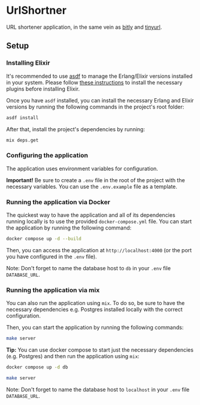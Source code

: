 # UrlShortner

URL shortener application, in the same vein as [bitly](https://bitly.com/) and [tinyurl](https://tinyurl.com/app).

## Setup

### Installing Elixir

It's recommended to use [asdf](https://asdf-vm.com/guide/getting-started.html) to manage the Erlang/Elixir versions installed in
your system. Please follow [these instructions](https://www.pluralsight.com/guides/installing-elixir-erlang-with-asdf) to install
the necessary plugins before installing Elixir.

Once you have `asdf` installed, you can install the necessary Erlang and Elixir versions by running the following commands in the project's root folder:

```bash
asdf install
```

After that, install the project's dependencies by running:

```bash
mix deps.get
```

### Configuring the application

The application uses environment variables for configuration.

**Important!** Be sure to create a `.env` file in the root of the project with the necessary variables. You can use the `.env.example` file as a template.


### Running the application via Docker

The quickest way to have the application and all of its dependencies running locally is to use the provided `docker-compose.yml` file. You can start the application by running the following command:

```bash
docker compose up -d --build
```

Then, you can access the application at `http://localhost:4000` (or the port you have configured in the `.env` file).

Note: Don't forget to name the database host to `db` in your `.env` file `DATABASE_URL`.

### Running the application via mix

You can also run the application using `mix`. To do so, be sure to have the necessary dependencies e.g. Postgres installed locally with the correct configuration.

Then, you can start the application by running the following commands:

```bash
make server
```

**Tip:** You can use docker compose to start just the necessary dependencies (e.g. Postgres) and then run the application using `mix`:


```bash
docker compose up -d db

make server
```

Note: Don't forget to name the database host to `localhost` in your `.env` file `DATABASE_URL`.


